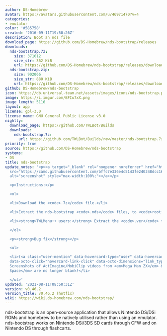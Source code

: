 ```yaml
---
author: DS-Homebrew
avatar: https://avatars.githubusercontent.com/u/46971470?v=4
categories:
- emulator
color: '#585758'
created: '2016-09-11T19:50:26Z'
description: Boot an nds file
download_page: https://github.com/DS-Homebrew/nds-bootstrap/releases
downloads:
  nds-bootstrap.7z:
    size: 371612
    size_str: 362 KiB
    url: https://github.com/DS-Homebrew/nds-bootstrap/releases/download/v0.46.2/nds-bootstrap.7z
  nds-bootstrap.zip:
    size: 902066
    size_str: 880 KiB
    url: https://github.com/DS-Homebrew/nds-bootstrap/releases/download/v0.46.2/nds-bootstrap.zip
github: DS-Homebrew/nds-bootstrap
icon: https://db.universal-team.net/assets/images/icons/nds-bootstrap.png
image: https://i.imgur.com/BFIu7xX.png
image_length: 5116
layout: app
license: gpl-3.0
license_name: GNU General Public License v3.0
nightly:
  download_page: https://github.com/TWLBot/Builds
  downloads:
    nds-bootstrap.7z:
      url: https://github.com/TWLBot/Builds/raw/master/nds-bootstrap.7z
priority: true
source: https://github.com/DS-Homebrew/nds-bootstrap
systems:
- DS
title: nds-bootstrap
update_notes: '<p><a target="_blank" rel="noopener noreferrer" href="https://camo.githubusercontent.com/bffc7e336e4c5143fe240248dcc164ff0325ed2bac5fb7aacf145eb544525d2e/68747470733a2f2f6d656469612e646973636f72646170702e6e65742f6174746163686d656e74732f3238333737303733363231353139353634382f3837343933313534303938363033363232342f73637265656e73686f7433312e626d705f2e706e67"><img
  src="https://camo.githubusercontent.com/bffc7e336e4c5143fe240248dcc164ff0325ed2bac5fb7aacf145eb544525d2e/68747470733a2f2f6d656469612e646973636f72646170702e6e65742f6174746163686d656e74732f3238333737303733363231353139353634382f3837343933313534303938363033363232342f73637265656e73686f7433312e626d705f2e706e67"
  alt="screenshot" style="max-width:100%;"></a></p>

  <p>Instructions:</p>

  <ol>

  <li>Download the <code>.7z</code> file.</li>

  <li>Extract the nds-bootstrap <code>.nds</code> files, to <code>root:/_nds</code>.</li>

  <li><strong>TWLMenu++ users:</strong> Extract the <code>.ver</code> file to <code>root:/_nds/TWiLightMenu</code>.</li>

  </ol>

  <p><strong>Bug fix</strong></p>

  <ul>

  <li>(<a class="user-mention" data-hovercard-type="user" data-hovercard-url="/users/Epicpkmn11/hovercard"
  data-octo-click="hovercard-link-click" data-octo-dimensions="link_type:self" href="https://github.com/Epicpkmn11">@Epicpkmn11</a>)
  Screenshots of ActImagine/MobiClip videos from <em>Mega Man ZX</em> &amp; <em>Infinite
  Space</em> are no longer blank!</li>

  </ul>'
updated: '2021-08-11T08:50:31Z'
version: v0.46.2
version_title: v0.46.2 (hotfix)
wiki: https://wiki.ds-homebrew.com/nds-bootstrap/
---
```

nds-bootstrap is an open-source application that allows Nintendo DS/DSi ROMs and homebrew to be natively utilised rather than using an emulator. nds-bootstrap works on Nintendo DSi/3DS SD cards through CFW and on Nintendo DS through flashcarts.